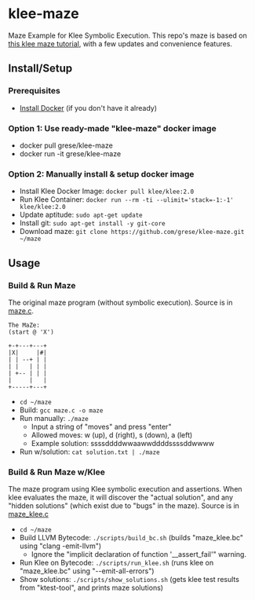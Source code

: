 # klee-maze

Maze Example for Klee Symbolic Execution. This repo's maze is based on [this klee maze tutorial](https://feliam.wordpress.com/2010/10/07/the-symbolic-maze/), with a few updates and convenience features.

## Install/Setup

### Prerequisites

- [Install Docker](https://docs.docker.com/get-started/) (if you don't have it already)

### Option 1: Use ready-made "klee-maze" docker image

- docker pull grese/klee-maze
- docker run -it grese/klee-maze

### Option 2: Manually install & setup docker image

- Install Klee Docker Image: `docker pull klee/klee:2.0`
- Run Klee Container: `docker run --rm -ti --ulimit='stack=-1:-1' klee/klee:2.0`
- Update aptitude: `sudo apt-get update`
- Install git: `sudo apt-get install -y git-core`
- Download maze: `git clone https://github.com/grese/klee-maze.git ~/maze`

## Usage

### Build & Run Maze

The original maze program (without symbolic execution). Source is in [maze.c](https://github.com/grese/klee-maze/blob/master/maze.c).

```text
The MaZe:
(start @ 'X')

+-+---+---+
|X|     |#|
| | --+ | |
| |   | | |
| +-- | | |
|     |   |
+-----+---+
```

- `cd ~/maze`
- Build: `gcc maze.c -o maze`
- Run manually: `./maze`
  - Input a string of "moves" and press "enter"
  - Allowed moves: w (up), d (right), s (down), a (left)
  - Example solution: ssssddddwwaawwddddssssddwwww
- Run w/solution: `cat solution.txt | ./maze`

### Build & Run Maze w/Klee

The maze program using Klee symbolic execution and assertions.  When klee evaluates the maze, it will discover the "actual solution", and any "hidden solutions" (which exist due to "bugs" in the maze). Source is in [maze_klee.c](https://github.com/grese/klee-maze/blob/master/maze_klee.c)

- `cd ~/maze`
- Build LLVM Bytecode: `./scripts/build_bc.sh` (builds "maze_klee.bc" using "clang -emit-llvm")
  - Ignore the "implicit declaration of function '__assert_fail'" warning.
- Run Klee on Bytecode: `./scripts/run_klee.sh` (runs klee on "maze_klee.bc" using "--emit-all-errors")
- Show solutions: `./scripts/show_solutions.sh` (gets klee test results from "ktest-tool", and prints maze solutions)
